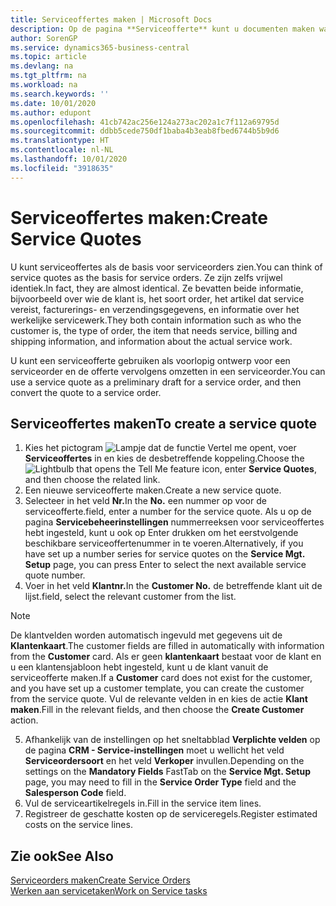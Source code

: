 ```yaml
---
title: Serviceoffertes maken | Microsoft Docs
description: Op de pagina **Serviceofferte** kunt u documenten maken waarin u op aanvraag van de klant voor serviceartikelen gegevens invoert over een service, als bijvoorbeeld herstel en onderhoud. U kunt een serviceofferte gebruiken als voorlopig ontwerp voor een serviceorder en de offerte vervolgens omzetten in een serviceorder.
author: SorenGP
ms.service: dynamics365-business-central
ms.topic: article
ms.devlang: na
ms.tgt_pltfrm: na
ms.workload: na
ms.search.keywords: ''
ms.date: 10/01/2020
ms.author: edupont
ms.openlocfilehash: 41cb742ac256e124a273ac202a1c7f112a69795d
ms.sourcegitcommit: ddbb5cede750df1baba4b3eab8fbed6744b5b9d6
ms.translationtype: HT
ms.contentlocale: nl-NL
ms.lasthandoff: 10/01/2020
ms.locfileid: "3918635"
---
```

# <a name="create-service-quotes"></a><span data-ttu-id="97a46-104">Serviceoffertes maken:</span><span class="sxs-lookup"><span data-stu-id="97a46-104">Create Service Quotes</span></span>
<span data-ttu-id="97a46-105">U kunt serviceoffertes als de basis voor serviceorders zien.</span><span class="sxs-lookup"><span data-stu-id="97a46-105">You can think of service quotes as the basis for service orders.</span></span> <span data-ttu-id="97a46-106">Ze zijn zelfs vrijwel identiek.</span><span class="sxs-lookup"><span data-stu-id="97a46-106">In fact, they are almost identical.</span></span> <span data-ttu-id="97a46-107">Ze bevatten beide informatie, bijvoorbeeld over wie de klant is, het soort order, het artikel dat service vereist, facturerings- en verzendingsgegevens, en informatie over het werkelijke servicewerk.</span><span class="sxs-lookup"><span data-stu-id="97a46-107">They both contain information such as who the customer is, the type of order, the item that needs service, billing and shipping information, and information about the actual service work.</span></span>
 
<span data-ttu-id="97a46-108">U kunt een serviceofferte gebruiken als voorlopig ontwerp voor een serviceorder en de offerte vervolgens omzetten in een serviceorder.</span><span class="sxs-lookup"><span data-stu-id="97a46-108">You can use a service quote as a preliminary draft for a service order, and then convert the quote to a service order.</span></span>  
  
## <a name="to-create-a-service-quote"></a><span data-ttu-id="97a46-109">Serviceoffertes maken</span><span class="sxs-lookup"><span data-stu-id="97a46-109">To create a service quote</span></span>  
1. <span data-ttu-id="97a46-110">Kies het pictogram ![Lampje dat de functie Vertel me opent](media/ui-search/search_small.png "Vertel me wat u wilt doen"), voer **Serviceoffertes** in en kies de desbetreffende koppeling.</span><span class="sxs-lookup"><span data-stu-id="97a46-110">Choose the ![Lightbulb that opens the Tell Me feature](media/ui-search/search_small.png "Tell me what you want to do") icon, enter **Service Quotes**, and then choose the related link.</span></span>  
2. <span data-ttu-id="97a46-111">Een nieuwe serviceofferte maken.</span><span class="sxs-lookup"><span data-stu-id="97a46-111">Create a new service quote.</span></span>  
3. <span data-ttu-id="97a46-112">Selecteer in het veld **Nr.**</span><span class="sxs-lookup"><span data-stu-id="97a46-112">In the **No.**</span></span> <span data-ttu-id="97a46-113">een nummer op voor de serviceofferte.</span><span class="sxs-lookup"><span data-stu-id="97a46-113">field, enter a number for the service quote.</span></span> <span data-ttu-id="97a46-114">Als u op de pagina **Servicebeheerinstellingen** nummerreeksen voor serviceoffertes hebt ingesteld, kunt u ook op Enter drukken om het eerstvolgende beschikbare serviceoffertenummer in te voeren.</span><span class="sxs-lookup"><span data-stu-id="97a46-114">Alternatively, if you have set up a number series for service quotes on the **Service Mgt. Setup** page, you can press Enter to select the next available service quote number.</span></span>  
4. <span data-ttu-id="97a46-115">Voer in het veld **Klantnr.**</span><span class="sxs-lookup"><span data-stu-id="97a46-115">In the **Customer No.**</span></span>  <span data-ttu-id="97a46-116">de betreffende klant uit de lijst.</span><span class="sxs-lookup"><span data-stu-id="97a46-116">field, select the relevant customer from the list.</span></span>  

  > [!Note]  
  >  <span data-ttu-id="97a46-117">De klantvelden worden automatisch ingevuld met gegevens uit de **Klantenkaart**.</span><span class="sxs-lookup"><span data-stu-id="97a46-117">The customer fields are filled in automatically with information from the **Customer** card.</span></span> <span data-ttu-id="97a46-118">Als er geen **klantenkaart** bestaat voor de klant en u een klantensjabloon hebt ingesteld, kunt u de klant vanuit de serviceofferte maken.</span><span class="sxs-lookup"><span data-stu-id="97a46-118">If a **Customer** card does not exist for the customer, and you have set up a customer template, you can create the customer from the service quote.</span></span> <span data-ttu-id="97a46-119">Vul de relevante velden in en kies de actie **Klant maken**.</span><span class="sxs-lookup"><span data-stu-id="97a46-119">Fill in the relevant fields, and then choose the **Create Customer** action.</span></span>  
  
5. <span data-ttu-id="97a46-120">Afhankelijk van de instellingen op het sneltabblad **Verplichte velden** op de pagina **CRM - Service-instellingen** moet u wellicht het veld **Serviceordersoort** en het veld **Verkoper** invullen.</span><span class="sxs-lookup"><span data-stu-id="97a46-120">Depending on the settings on the **Mandatory Fields** FastTab on the **Service Mgt. Setup** page, you may need to fill in the **Service Order Type** field and the **Salesperson Code** field.</span></span>  
6. <span data-ttu-id="97a46-121">Vul de serviceartikelregels in.</span><span class="sxs-lookup"><span data-stu-id="97a46-121">Fill in the service item lines.</span></span>  
7. <span data-ttu-id="97a46-122">Registreer de geschatte kosten op de serviceregels.</span><span class="sxs-lookup"><span data-stu-id="97a46-122">Register estimated costs on the service lines.</span></span>  
  
## <a name="see-also"></a><span data-ttu-id="97a46-123">Zie ook</span><span class="sxs-lookup"><span data-stu-id="97a46-123">See Also</span></span>  
[<span data-ttu-id="97a46-124">Serviceorders maken</span><span class="sxs-lookup"><span data-stu-id="97a46-124">Create Service Orders</span></span>](service-how-to-create-service-orders.md)  
[<span data-ttu-id="97a46-125">Werken aan servicetaken</span><span class="sxs-lookup"><span data-stu-id="97a46-125">Work on Service tasks</span></span>](service-how-to-work-on-service-tasks.md)  

 